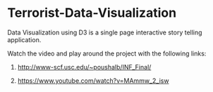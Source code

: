 # Terrorist-Data-Visualization
Data Visualization using D3 is a single page interactive story telling application.

Watch the video and play around the project with the following links:

1) http://www-scf.usc.edu/~poushalb/INF_Final/

2) https://www.youtube.com/watch?v=MAmmw_2_isw
